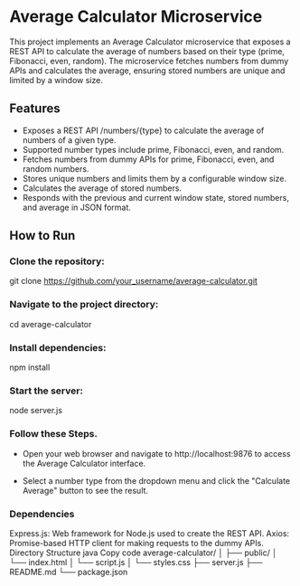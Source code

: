 # Average Calculator Microservice

This project implements an Average Calculator microservice that exposes a REST API to calculate the average of numbers based on their type (prime, Fibonacci, even, random). The microservice fetches numbers from dummy APIs and calculates the average, ensuring stored numbers are unique and limited by a window size.

## Features

- Exposes a REST API /numbers/{type} to calculate the average of numbers of a given type.
- Supported number types include prime, Fibonacci, even, and random.
- Fetches numbers from dummy APIs for prime, Fibonacci, even, and random numbers.
- Stores unique numbers and limits them by a configurable window size.
- Calculates the average of stored numbers.
- Responds with the previous and current window state, stored numbers, and average in JSON format.

## How to Run

### Clone the repository:

git clone https://github.com/your_username/average-calculator.git

### Navigate to the project directory:
cd average-calculator
### Install dependencies:
npm install
### Start the server:
node server.js

### Follow these Steps.
- Open your web browser and navigate to http://localhost:9876 to access the Average Calculator interface.

- Select a number type from the dropdown menu and click the "Calculate Average" button to see the result.

### Dependencies
Express.js: Web framework for Node.js used to create the REST API.
Axios: Promise-based HTTP client for making requests to the dummy APIs.
Directory Structure
java
Copy code
average-calculator/
│
├── public/
│   └── index.html
│   └── script.js
│   └── styles.css
├── server.js
├── README.md
└── package.json
